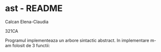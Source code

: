 # ast - README #
Calcan Elena-Claudia

321CA


Programul implementeaza un arbore sintactic abstract.
In implementare m-am folosit de 3 functii:
